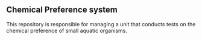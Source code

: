## Chemical Preference system
This repository is responsible for managing a unit that conducts tests on the chemical preference of small aquatic organisms.
